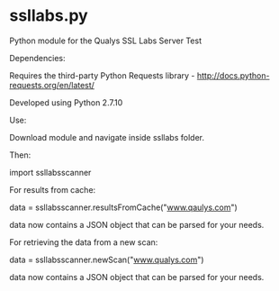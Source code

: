 # ssllabs.py
Python module for the Qualys SSL Labs Server Test

Dependencies:

Requires the third-party Python Requests library - http://docs.python-requests.org/en/latest/

Developed using Python 2.7.10

Use:

Download module and navigate inside ssllabs folder.

Then:

import ssllabsscanner

For results from cache:

data = ssllabsscanner.resultsFromCache("www.qaulys.com")

data now contains a JSON object that can be parsed for your needs.

For retrieving the data from a new scan:

data = ssllabsscanner.newScan("www.qualys.com")

data now contains a JSON object that can be parsed for your needs.
